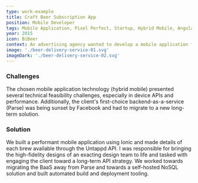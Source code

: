 ```yaml
---
type: work-example
title: Craft Beer Subscription App
position: Mobile Developer
tags: Mobile Application, Pixel Perfect, Startup, Hybrid Mobile, Angular, Ionic, ES2015, Parse, MongoDB, API Configuration, Geospatial, Build Chain
year: 2015
icon: BiBeer
context: An advertising agency wanted to develop a mobile application for a startup working on a subscription service to regularly ship craft brews to subscribers. The mobile application needed to capture feedback on deliveries, establish a taste profile, show detailed information on thousands of different brews, and allow the user to manage their profile and delivery preferences.
image: './beer-delivery-service-01.svg'
imageDark: './beer-delivery-service-02.svg'
---
```


### Challenges

The chosen mobile application technology (hybrid mobile) presented several technical feasibility challenges, especially in device APIs and performance. Additionally, the client's first-choice backend-as-a-service (Parse) was being sunset by Facebook and had to migrate to a new long-term solution.

### Solution

We built a performant mobile application using Ionic and made details of each brew available through the Untappd API. I was responsible for bringing the high-fidelity designs of an exacting design team to life and tasked with engaging the client toward a long-term API strategy. We worked towards migrating the BaaS away from Parse and towards a self-hosted NoSQL solution and built automated build and deployment tooling.
